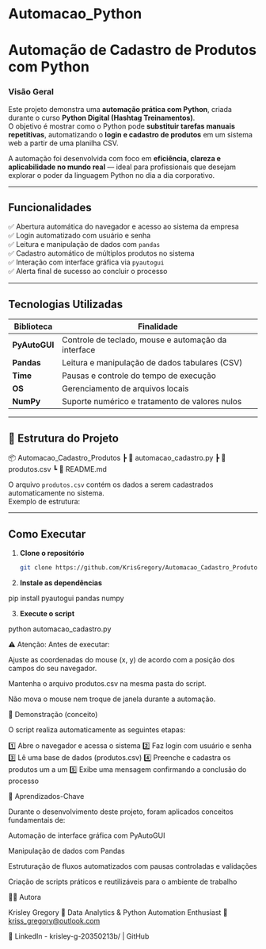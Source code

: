 # Automacao_Python
# Automação de Cadastro de Produtos com Python

### Visão Geral
Este projeto demonstra uma **automação prática com Python**, criada durante o curso **Python Digital (Hashtag Treinamentos)**.  
O objetivo é mostrar como o Python pode **substituir tarefas manuais repetitivas**, automatizando o **login e cadastro de produtos** em um sistema web a partir de uma planilha CSV.

A automação foi desenvolvida com foco em **eficiência, clareza e aplicabilidade no mundo real** — ideal para profissionais que desejam explorar o poder da linguagem Python no dia a dia corporativo.

---

## Funcionalidades

✅ Abertura automática do navegador e acesso ao sistema da empresa  
✅ Login automatizado com usuário e senha  
✅ Leitura e manipulação de dados com `pandas`  
✅ Cadastro automático de múltiplos produtos no sistema  
✅ Interação com interface gráfica via `pyautogui`  
✅ Alerta final de sucesso ao concluir o processo  

---

## Tecnologias Utilizadas

| Biblioteca | Finalidade |
|-------------|-------------|
| **PyAutoGUI** | Controle de teclado, mouse e automação da interface |
| **Pandas** | Leitura e manipulação de dados tabulares (CSV) |
| **Time** | Pausas e controle do tempo de execução |
| **OS** | Gerenciamento de arquivos locais |
| **NumPy** | Suporte numérico e tratamento de valores nulos |

---

## 📂 Estrutura do Projeto
📦 Automacao_Cadastro_Produtos
 ┣ 📄 automacao_cadastro.py
 ┣ 📄 produtos.csv
 ┗ 📄 README.md


O arquivo `produtos.csv` contém os dados a serem cadastrados automaticamente no sistema.  
Exemplo de estrutura:


---

## Como Executar

1. **Clone o repositório**
   ```bash
   git clone https://github.com/KrisGregory/Automacao_Cadastro_Produtos.git

2. **Instale as dependências**

pip install pyautogui pandas numpy


3. **Execute o script**

python automacao_cadastro.py

⚠️ Atenção:
Antes de executar:

Ajuste as coordenadas do mouse (x, y) de acordo com a posição dos campos do seu navegador.

Mantenha o arquivo produtos.csv na mesma pasta do script.

Não mova o mouse nem troque de janela durante a automação.

🎯 Demonstração (conceito)

O script realiza automaticamente as seguintes etapas:

1️⃣ Abre o navegador e acessa o sistema
2️⃣ Faz login com usuário e senha
3️⃣ Lê uma base de dados (produtos.csv)
4️⃣ Preenche e cadastra os produtos um a um
5️⃣ Exibe uma mensagem confirmando a conclusão do processo

🧩 Aprendizados-Chave

Durante o desenvolvimento deste projeto, foram aplicados conceitos fundamentais de:

Automação de interface gráfica com PyAutoGUI

Manipulação de dados com Pandas

Estruturação de fluxos automatizados com pausas controladas e validações

Criação de scripts práticos e reutilizáveis para o ambiente de trabalho

👩‍💻 Autora

Krisley Gregory
📍 Data Analytics & Python Automation Enthusiast
📧 kriss_gregory@outlook.com

🔗 LinkedIn - krisley-g-20350213b/
 | GitHub

